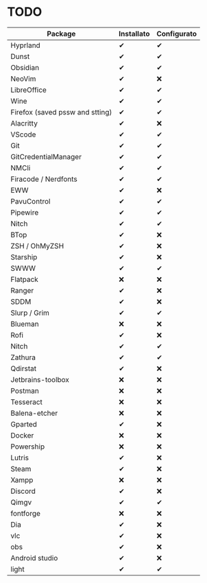 # TODO

| Package | Installato | Configurato |
| --- | --- | --- |
| Hyprland | ✔ | ✔ |
| Dunst | ✔ | ✔ |
| Obsidian | ✔ | ✔ |
| NeoVim | ✔ | ❌ |
| LibreOffice | ✔ | ✔ |
| Wine | ✔ | ✔ |
| Firefox (saved pssw and stting) | ✔ | ✔ | 
| Alacritty | ✔ | ❌ |
| VScode | ✔ | ✔ |
| Git | ✔ | ✔ |
| GitCredentialManager | ✔ | ✔ |
| NMCli | ✔ | ✔ |
| Firacode / Nerdfonts | ✔ | ✔ |
| EWW | ✔ | ❌ |
| PavuControl | ✔ | ✔ |
| Pipewire | ✔ | ✔ |
| Nitch | ✔ | ✔ |
| BTop | ✔ | ❌ |
| ZSH / OhMyZSH | ✔ | ❌ |
| Starship | ✔ | ❌ |
| SWWW | ✔ | ✔ |
| Flatpack | ❌ | ❌ |
| Ranger | ✔ | ❌ |
| SDDM | ✔ | ❌ |
| Slurp / Grim | ✔ | ✔ |
| Blueman | ❌ | ❌ |
| Rofi | ✔ | ❌ |
| Nitch | ✔ | ✔ |
| Zathura | ✔ | ✔ |
| Qdirstat | ✔ | ❌ |
| Jetbrains-toolbox | ❌ | ❌ |
| Postman | ❌ | ❌ |
| Tesseract | ❌ | ❌ |
| Balena-etcher | ❌ | ❌ |
| Gparted | ✔ | ❌ |
| Docker | ❌ | ❌ |
| Powership | ❌ | ❌ |
| Lutris | ✔ | ❌ |
| Steam | ✔ | ❌ |
| Xampp | ❌ | ❌ |
| Discord | ✔ | ❌ |
| Qimgv | ✔ | ✔ |
| fontforge | ❌ | ❌ |
| Dia | ✔ | ❌ |
| vlc | ✔ | ❌ |
| obs | ✔ | ❌ |
| Android studio | ✔ | ❌ |
| light | ✔ | ✔ |

